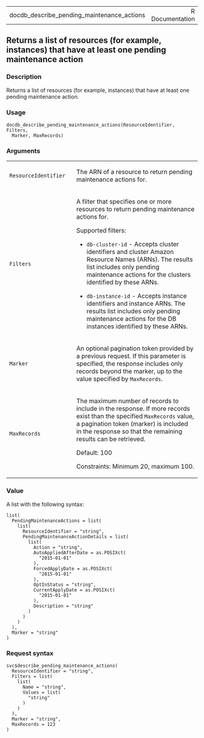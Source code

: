 <table style="width: 100%;">
<tbody>
<tr class="odd">
<td>docdb_describe_pending_maintenance_actions</td>
<td style="text-align: right;">R Documentation</td>
</tr>
</tbody>
</table>

## Returns a list of resources (for example, instances) that have at least one pending maintenance action

### Description

Returns a list of resources (for example, instances) that have at least
one pending maintenance action.

### Usage

    docdb_describe_pending_maintenance_actions(ResourceIdentifier, Filters,
      Marker, MaxRecords)

### Arguments

<table>
<colgroup>
<col style="width: 35%" />
<col style="width: 65%" />
</colgroup>
<tbody>
<tr class="odd">
<td><code
id="docdb_describe_pending_maintenance_actions_:_ResourceIdentifier">ResourceIdentifier</code></td>
<td><p>The ARN of a resource to return pending maintenance actions
for.</p></td>
</tr>
<tr class="even">
<td><code
id="docdb_describe_pending_maintenance_actions_:_Filters">Filters</code></td>
<td><p>A filter that specifies one or more resources to return pending
maintenance actions for.</p>
<p>Supported filters:</p>
<ul>
<li><p><code>db-cluster-id</code> - Accepts cluster identifiers and
cluster Amazon Resource Names (ARNs). The results list includes only
pending maintenance actions for the clusters identified by these
ARNs.</p></li>
<li><p><code>db-instance-id</code> - Accepts instance identifiers and
instance ARNs. The results list includes only pending maintenance
actions for the DB instances identified by these ARNs.</p></li>
</ul></td>
</tr>
<tr class="odd">
<td><code
id="docdb_describe_pending_maintenance_actions_:_Marker">Marker</code></td>
<td><p>An optional pagination token provided by a previous request. If
this parameter is specified, the response includes only records beyond
the marker, up to the value specified by
<code>MaxRecords</code>.</p></td>
</tr>
<tr class="even">
<td><code
id="docdb_describe_pending_maintenance_actions_:_MaxRecords">MaxRecords</code></td>
<td><p>The maximum number of records to include in the response. If more
records exist than the specified <code>MaxRecords</code> value, a
pagination token (marker) is included in the response so that the
remaining results can be retrieved.</p>
<p>Default: 100</p>
<p>Constraints: Minimum 20, maximum 100.</p></td>
</tr>
</tbody>
</table>

### Value

A list with the following syntax:

    list(
      PendingMaintenanceActions = list(
        list(
          ResourceIdentifier = "string",
          PendingMaintenanceActionDetails = list(
            list(
              Action = "string",
              AutoAppliedAfterDate = as.POSIXct(
                "2015-01-01"
              ),
              ForcedApplyDate = as.POSIXct(
                "2015-01-01"
              ),
              OptInStatus = "string",
              CurrentApplyDate = as.POSIXct(
                "2015-01-01"
              ),
              Description = "string"
            )
          )
        )
      ),
      Marker = "string"
    )

### Request syntax

    svc$describe_pending_maintenance_actions(
      ResourceIdentifier = "string",
      Filters = list(
        list(
          Name = "string",
          Values = list(
            "string"
          )
        )
      ),
      Marker = "string",
      MaxRecords = 123
    )
